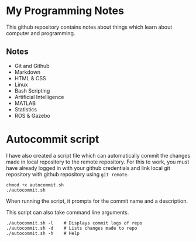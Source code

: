 # My Programming Notes
This github repository contains notes about things which learn about computer and programming.
## Notes
- Git and Github
- Markdown
- HTML & CSS
- Linux
- Bash Scripting
- Artificial Intelligence
- MATLAB
- Statistics
- ROS & Gazebo

# Autocommit script
I have also created a script file which can automatically commit the changes made in local repository to the remote repository. For this to work, you must have already logged in with your github credentials and link local git repository with github repository using `git remote`.

``` shell
chmod +x autocommit.sh
./autocommit.sh
```
When running the script, it prompts for the commit name and a description.

This script can also take command line arguments.
``` shell
./autocommit.sh -l    # Displays commit logs of repo
./autocommit.sh -d    # Lists changes made to repo
./autocommit.sh -h    # Help
```